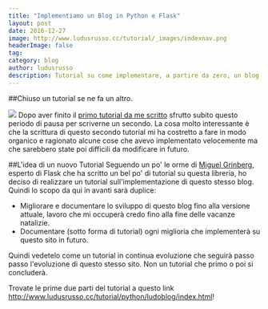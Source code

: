 ```yaml
---
title: "Implementiamo un Blog in Python e Flask"
layout: post
date: 2016-12-27
image: http://www.ludusrusso.cc/tutorial/_images/indexnav.png
headerImage: false
tag:
category: blog
author: ludusrusso
description: Tutorial su come implementare, a partire da zero, un blog personale utilizzando Python e Flask! Prima parte!
---
```


##Chiuso un tutorial se ne fa un altro.

![](http://www.ludusrusso.cc/tutorial/_images/indexnav.png)
Dopo aver finito il [primo tutorial da me scritto](http://www.ludusrusso.cc/tutorial/python/flask/intro.html) sfrutto subito questo periodo di pausa per scriverne un secondo.
La cosa molto interessante è che la scrittura di questo secondo tutorial mi ha costretto a fare in modo organico e ragionato alcune cose che avevo implementato velocemente ma che sarebbero state poi difficili da modificare in futuro.

##L'idea di un nuovo Tutorial
Seguendo un po' le orme di  [Miguel Grinberg](https://blog.miguelgrinberg.com), esperto di Flask che ha scritto un bel po' di tutorial su questa libreria, ho deciso di realizzare un tutorial sull'implementazione di questo stesso blog. Quindi lo scopo da qui in avanti sarà duplice: 

- Migliorare e documentare lo sviluppo di questo blog fino alla versione attuale, lavoro che mi occuperà credo fino alla fine delle vacanze natalizie.
- Documentare (sotto forma di tutorial) ogni miglioria che implementerà su questo sito in futuro.

Quindi vedetelo come un tutorial in continua evoluzione che seguirà passo passo l'evoluzione di questo stesso sito. Non un tutorial che primo o poi si concluderà.

Trovate le prime due parti del tutorial a questo link <http://www.ludusrusso.cc/tutorial/python/ludoblog/index.html>!